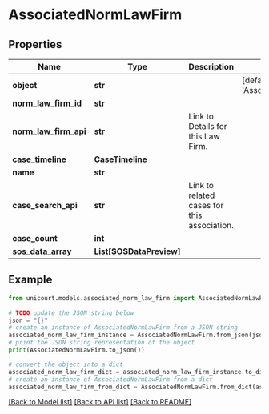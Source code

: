 # AssociatedNormLawFirm


## Properties

Name | Type | Description | Notes
------------ | ------------- | ------------- | -------------
**object** | **str** |  | [default to 'AssociatedNormLawFirm']
**norm_law_firm_id** | **str** |  | 
**norm_law_firm_api** | **str** | Link to Details for this Law Firm. | 
**case_timeline** | [**CaseTimeline**](CaseTimeline.md) |  | 
**name** | **str** |  | 
**case_search_api** | **str** | Link to related cases for this association. | 
**case_count** | **int** |  | 
**sos_data_array** | [**List[SOSDataPreview]**](SOSDataPreview.md) |  | 

## Example

```python
from unicourt.models.associated_norm_law_firm import AssociatedNormLawFirm

# TODO update the JSON string below
json = "{}"
# create an instance of AssociatedNormLawFirm from a JSON string
associated_norm_law_firm_instance = AssociatedNormLawFirm.from_json(json)
# print the JSON string representation of the object
print(AssociatedNormLawFirm.to_json())

# convert the object into a dict
associated_norm_law_firm_dict = associated_norm_law_firm_instance.to_dict()
# create an instance of AssociatedNormLawFirm from a dict
associated_norm_law_firm_from_dict = AssociatedNormLawFirm.from_dict(associated_norm_law_firm_dict)
```
[[Back to Model list]](../README.md#documentation-for-models) [[Back to API list]](../README.md#documentation-for-api-endpoints) [[Back to README]](../README.md)


